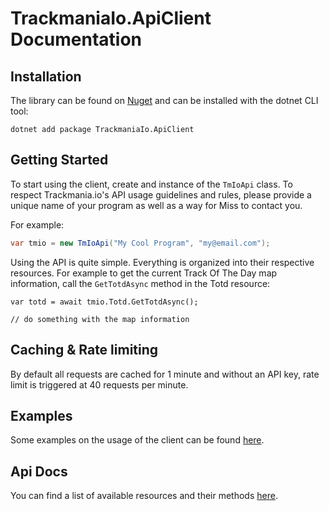 # TrackmaniaIo.ApiClient Documentation

## Installation
The library can be found on [Nuget](https://www.nuget.org/packages/TrackmaniaIo.ApiClient) and can be installed with the dotnet CLI tool:
```
dotnet add package TrackmaniaIo.ApiClient
```

## Getting Started
To start using the client, create and instance of the `TmIoApi` class. To respect Trackmania.io's API usage guidelines and rules, please provide a unique name of your program as well as a way for Miss to contact you.

For example:
```cs
var tmio = new TmIoApi("My Cool Program", "my@email.com");
```

Using the API is quite simple. Everything is organized into their respective resources. For example to get the current Track Of The Day map information, call the `GetTotdAsync` method in the Totd resource:
```
var totd = await tmio.Totd.GetTotdAsync();

// do something with the map information
```

## Caching & Rate limiting
By default all requests are cached for 1 minute and without an API key, rate limit is triggered at 40 requests per minute.

## Examples
Some examples on the usage of the client can be found [here](https://github.com/snixtho/TrackmaniaIo.ApiClient/tree/master/src/Examples).

## Api Docs
You can find a list of available resources and their methods [here](/api/TrackmaniaIo.ApiClient.Resources.html).
